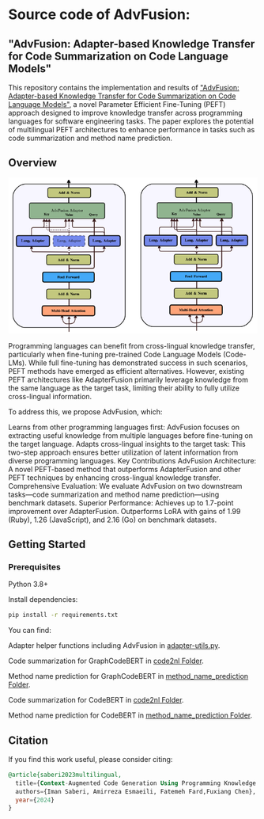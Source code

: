 # Source code of AdvFusion:

## "AdvFusion: Adapter-based Knowledge Transfer for Code Summarization on Code Language Models"


This repository contains the implementation and results of ["AdvFusion: Adapter-based Knowledge Transfer for Code Summarization on Code Language Models"](https://arxiv.org/pdf/2307.07854), a novel Parameter Efficient Fine-Tuning (PEFT) approach designed to improve knowledge transfer across programming languages for software engineering tasks. The paper explores the potential of multilingual PEFT architectures to enhance performance in tasks such as code summarization and method name prediction.

## Overview

![Alt Text](./images/overview.png)

Programming languages can benefit from cross-lingual knowledge transfer, particularly when fine-tuning pre-trained Code Language Models (Code-LMs). While full fine-tuning has demonstrated success in such scenarios, PEFT methods have emerged as efficient alternatives. However, existing PEFT architectures like AdapterFusion primarily leverage knowledge from the same language as the target task, limiting their ability to fully utilize cross-lingual information.

To address this, we propose AdvFusion, which:

Learns from other programming languages first: AdvFusion focuses on extracting useful knowledge from multiple languages before fine-tuning on the target language.
Adapts cross-lingual insights to the target task: This two-step approach ensures better utilization of latent information from diverse programming languages.
Key Contributions
AdvFusion Architecture: A novel PEFT-based method that outperforms AdapterFusion and other PEFT techniques by enhancing cross-lingual knowledge transfer.
Comprehensive Evaluation: We evaluate AdvFusion on two downstream tasks—code summarization and method name prediction—using benchmark datasets.
Superior Performance:
Achieves up to 1.7-point improvement over AdapterFusion.
Outperforms LoRA with gains of 1.99 (Ruby), 1.26 (JavaScript), and 2.16 (Go) on benchmark datasets.

## Getting Started


### Prerequisites

Python 3.8+

Install dependencies:

```bash
pip install -r requirements.txt
```


You can find:

Adapter helper functions including AdvFusion in [adapter-utils.py](./CodeBERT/code2nl/adapter_utils.py).

Code summarization for GraphCodeBERT in [code2nl Folder](./GraphCodeBERT/code2nl).

Method name prediction for GraphCodeBERT in [method_name_prediction Folder](./GraphCodeBERT/code2nl).

Code summarization for CodeBERT in [code2nl Folder](./CodeBERT/code2nl).

Method name prediction for CodeBERT in [method_name_prediction Folder](./CodeBERT/code2nl).


## Citation

If you find this work useful, please consider citing:

```sql
@article{saberi2023multilingual,
  title={Context-Augmented Code Generation Using Programming Knowledge Graphs},
  authors={Iman Saberi, Amirreza Esmaeili, Fatemeh Fard,Fuxiang Chen},
  year={2024}
}
```